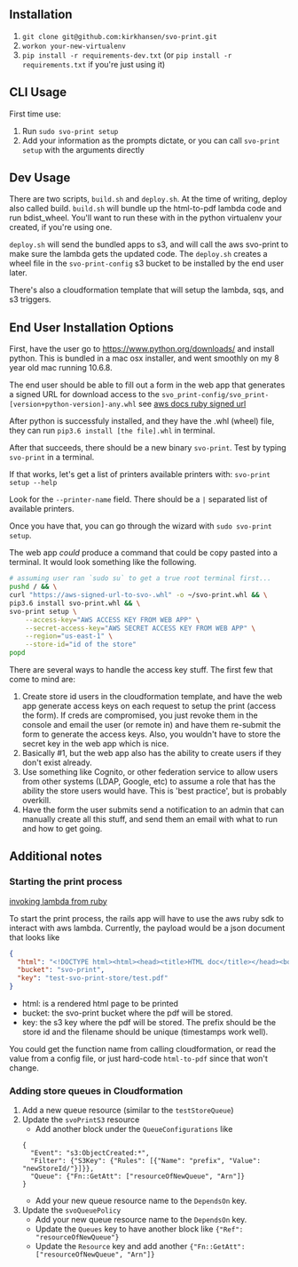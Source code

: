 ## Installation
1. `git clone git@github.com:kirkhansen/svo-print.git`
2. `workon your-new-virtualenv`
3. `pip install -r requirements-dev.txt` (or `pip install -r requirements.txt` if you're just using it)


## CLI Usage
First time use:
1. Run `sudo svo-print setup`
2. Add your information as the prompts dictate, or you can call `svo-print setup` with the arguments directly

## Dev Usage
There are two scripts, `build.sh` and `deploy.sh`. At the time of writing, deploy also called build.
`build.sh` will bundle up the html-to-pdf lambda code and run bdist_wheel. You'll want to run these with
in the python virtualenv your created, if you're using one.

`deploy.sh` will send the bundled apps to s3, and will call the aws svo-print to make sure the lambda gets the updated code.
The `deploy.sh` creates a wheel file in the `svo-print-config` s3 bucket to be installed by the end user later.

There's also a cloudformation template that will setup the lambda, sqs, and s3 triggers.

## End User Installation Options
First, have the user go to https://www.python.org/downloads/ and install python. This is bundled in a mac osx
installer, and went smoothly on my 8 year old mac running 10.6.8.


The end user should be able to fill out a form in the web app that generates a
signed URL for download access to the `svo_print-config/svo_print-[version+python-version]-any.whl` see
[aws docs ruby signed url](https://docs.aws.amazon.com/AmazonS3/latest/dev/UploadObjectPreSignedURLRubySDK.html)

After python is successfuly installed, and they have the .whl (wheel) file, they can run
`pip3.6 install [the file].whl` in terminal.

After that succeeds, there should be a new binary `svo-print`. Test by typing `svo-print` in a terminal.

If that works, let's get a list of printers available printers with: `svo-print setup --help`

Look for the `--printer-name` field. There should be a `|` separated list of available printers.

Once you have that, you can go through the wizard with `sudo svo-print setup`.

The web app _could_ produce a command that could be copy pasted into a terminal.
It would look something like the following.

```bash
# assuming user ran `sudo su` to get a true root terminal first...
pushd / && \
curl "https://aws-signed-url-to-svo-.whl" -o ~/svo-print.whl && \
pip3.6 install svo-print.whl && \
svo-print setup \
    --access-key="AWS ACCESS KEY FROM WEB APP" \
    --secret-access-key="AWS SECRET ACCESS KEY FROM WEB APP" \
    --region="us-east-1" \
    --store-id="id of the store"
popd
```

There are several ways to handle the access key stuff. The first few that come to mind are:

1. Create store id users in the cloudformation template, and have the
   web app generate access keys on each request to setup the print (access the form).
   If creds are compromised, you just revoke them in the console and
   email the user (or remote in) and have them re-submit the form to
   generate the access keys. Also, you wouldn't have to store the secret
   key in the web app which is nice.
2. Basically #1, but the web app also has the ability to create users
   if they don't exist already.
3. Use something like Cognito, or other federation service to allow users from
   other systems (LDAP, Google, etc) to assume a role that has the ability the
   store users would have. This is 'best practice', but is probably overkill.
4. Have the form the user submits send a notification to an admin that can
   manually create all this stuff, and send them an email with what to run and
   how to get going.

## Additional notes

### Starting the print process
[invoking lambda from ruby](https://docs.aws.amazon.com/sdk-for-ruby/v3/developer-guide/lambda-ruby-example-run-function.html)

To start the print process, the rails app will have to use the aws ruby sdk to
interact with aws lambda. Currently, the payload would be a json document
that looks like
```json
{
  "html": "<!DOCTYPE html><html><head><title>HTML doc</title></head><body>Content<body></html>",
  "bucket": "svo-print",
  "key": "test-svo-print-store/test.pdf"
}
```
* html: is a rendered html page to be printed
* bucket: the svo-print bucket where the pdf will be stored.
* key: the s3 key where the pdf will be stored. The prefix should be the store id
  and the filename should be unique (timestamps work well).

You could get the function name from calling cloudformation,
or read the value from a config file,
or just hard-code `html-to-pdf` since that won't change.


### Adding store queues in Cloudformation

1. Add a new queue resource (similar to the `testStoreQueue`)
2. Update the `svoPrintS3` resource
    * Add another block under the `QueueConfigurations` like
    ```
    {
      "Event": "s3:ObjectCreated:*",
      "Filter": {"S3Key": {"Rules": [{"Name": "prefix", "Value": "newStoreId/"}]}},
      "Queue": {"Fn::GetAtt": ["resourceOfNewQueue", "Arn"]}
    }
    ```
    * Add your new queue resource name to the `DependsOn` key.
3. Update the `svoQueuePolicy`
    * Add your new queue resource name to the `DependsOn` key.
    * Update the `Queues` key to have another block like `{"Ref": "resourceOfNewQueue"}`
    * Update the `Resource` key and add another `{"Fn::GetAtt": ["resourceOfNewQueue", "Arn"]}`
